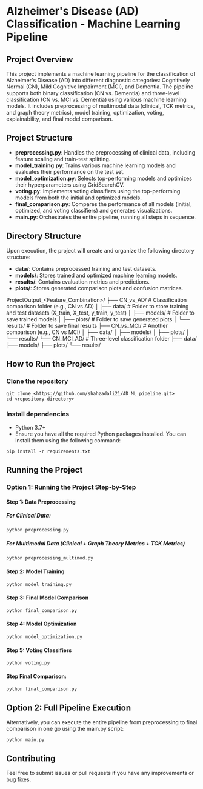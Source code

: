 # Alzheimer's Disease (AD) Classification - Machine Learning Pipeline

## Project Overview
This project implements a machine learning pipeline for the classification of Alzheimer's Disease (AD) into different diagnostic categories: Cognitively Normal (CN), Mild Cognitive Impairment (MCI), and Dementia. The pipeline supports both binary classification (CN vs. Dementia) and three-level classification (CN vs. MCI vs. Dementia) using various machine learning models. It includes preprocessing of multimodal data (clinical, TCK metrics, and graph theory metrics), model training, optimization, voting, explainability, and final model comparison.




## Project Structure
- **preprocessing.py**: Handles the preprocessing of clinical data, including feature scaling and train-test splitting.
- **model_training.py**: Trains various machine learning models and evaluates their performance on the test set.
- **model_optimization.py**: Selects top-performing models and optimizes their hyperparameters using GridSearchCV.
- **voting.py**: Implements voting classifiers using the top-performing models from both the initial and optimized models.
- **final_comparison.py**: Compares the performance of all models (initial, optimized, and voting classifiers) and generates visualizations.
- **main.py**: Orchestrates the entire pipeline, running all steps in sequence.

## Directory Structure
Upon execution, the project will create and organize the following directory structure:
- **data/**: Contains preprocessed training and test datasets.
- **models/**: Stores trained and optimized machine learning models.
- **results/**: Contains evaluation metrics and predictions.
- **plots/**: Stores generated comparison plots and confusion matrices.

ProjectOutput_<Feature_Combination>/
├── CN_vs_AD/               # Classification comparison folder (e.g., CN vs AD)
│   ├── data/               # Folder to store training and test datasets (X_train, X_test, y_train, y_test)
│   ├── models/             # Folder to save trained models
│   ├── plots/              # Folder to save generated plots
│   └── results/            # Folder to save final results
├── CN_vs_MCI/              # Another comparison (e.g., CN vs MCI)
│   ├── data/
│   ├── models/
│   ├── plots/
│   └── results/
└── CN_MCI_AD/              # Three-level classification folder
    ├── data/
    ├── models/
    ├── plots/
    └── results/


## How to Run the Project
### Clone the repository
```
git clone <https://github.com/shahzadali21/AD_ML_pipeline.git>
cd <repository-directory>
```
### Install dependencies
- Python 3.7+
- Ensure you have all the required Python packages installed. You can install them using the following command:
```
pip install -r requirements.txt
```

## Running the Project
### Option 1: Running the Project Step-by-Step
#### Step 1: Data Preprocessing
##### For Clinical Data:
```
python preprocessing.py 
```
##### For Multimodal Data (Clinical + Graph Theory Metrics + TCK Metrics)
```
python preprocessing_multimod.py 
```
#### Step 2: Model Training
```
python model_training.py 
```
#### Step 3: Final Model Comparison
```
python final_comparison.py
```
#### Step 4: Model Optimization
```
python model_optimization.py 
```
#### Step 5: Voting Classifiers
```
python voting.py 
```
#### Step Final Comparison:
```
python final_comparison.py 
```

## Option 2: Full Pipeline Execution
Alternatively, you can execute the entire pipeline from preprocessing to final comparison in one go using the main.py script:
```
python main.py
```


## Contributing
Feel free to submit issues or pull requests if you have any improvements or bug fixes.